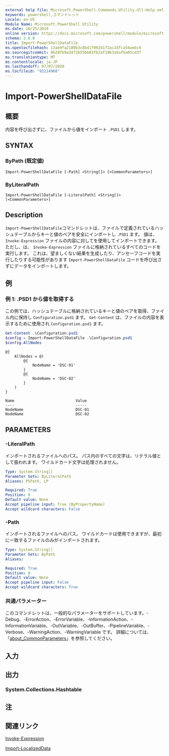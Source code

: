 ```yaml
---
external help file: Microsoft.PowerShell.Commands.Utility.dll-Help.xml
keywords: powershell,コマンドレット
Locale: en-US
Module Name: Microsoft.PowerShell.Utility
ms.date: 10/25/2019
online version: https://docs.microsoft.com/powershell/module/microsoft.powershell.utility/import-powershelldatafile?view=powershell-6&WT.mc_id=ps-gethelp
schema: 2.0.0
title: Import-PowerShellDataFile
ms.openlocfilehash: c3ae9fa2189b3c8b41f092b1f2ac2dfca54aebc6
ms.sourcegitcommit: 9b28fb9a3d72655bb63f62af18b3a5af6a05cd3f
ms.translationtype: MT
ms.contentlocale: ja-JP
ms.lasthandoff: 07/07/2020
ms.locfileid: "93214968"
---
```

# Import-PowerShellDataFile

## 概要
内容を呼び出さずに、ファイルから値をインポート `.PSD1` します。

## SYNTAX

### ByPath (既定値)

```
Import-PowerShellDataFile [-Path] <String[]> [<CommonParameters>]
```

### ByLiteralPath

```
Import-PowerShellDataFile [-LiteralPath] <String[]> [<CommonParameters>]
```

## Description

`Import-PowerShellDataFile`コマンドレットは、ファイルで定義されているハッシュテーブルからキーと値のペアを安全にインポートし `.PSD1` ます。 値は、 `Invoke-Expression` ファイルの内容に対してを使用してインポートできます。
ただし、は、 `Invoke-Expression` ファイルに格納されているすべてのコードを実行します。 これは、望ましくない結果を生成したり、アンセーフコードを実行したりする可能性があります `Import-PowerShellDataFile` コードを呼び出さずにデータをインポートします。

## 例

### 例 1: .PSD1 から値を取得する

この例では、ハッシュテーブルに格納されているキーと値のペアを取得、ファイル内に保持し `Configuration.psd1` ます。 `Get-Content` は、ファイルの内容を表示するために使用され `Configuration.psd1` ます。

```powershell
Get-Content .\Configuration.psd1
$config = Import-PowerShellDataFile .\Configuration.psd1
$config.AllNodes
```

```Output
@{
    AllNodes = @(
        @{
            NodeName = 'DSC-01'
        }
        @{
            NodeName = 'DSC-02'
        }
    )
}

Name                           Value
----                           -----
NodeName                       DSC-01
NodeName                       DSC-02
```

## PARAMETERS

### -LiteralPath

インポートされるファイルへのパス。 パス内のすべての文字は、リテラル値として扱われます。
ワイルドカード文字は処理されません。

```yaml
Type: System.String[]
Parameter Sets: ByLiteralPath
Aliases: PSPath, LP

Required: True
Position: 0
Default value: None
Accept pipeline input: True (ByPropertyName)
Accept wildcard characters: False
```

### -Path

インポートされるファイルへのパス。 ワイルドカードは使用できますが、最初に一致するファイルのみがインポートされます。

```yaml
Type: System.String[]
Parameter Sets: ByPath
Aliases:

Required: True
Position: 0
Default value: None
Accept pipeline input: False
Accept wildcard characters: True
```

### 共通パラメーター

このコマンドレットは、一般的なパラメーターをサポートしています。-Debug、-ErrorAction、-ErrorVariable、-InformationAction、-InformationVariable、-OutVariable、-OutBuffer、-PipelineVariable、-Verbose、-WarningAction、-WarningVariable です。 詳細については、「[about_CommonParameters](../Microsoft.PowerShell.Core/About/about_CommonParameters.md)」を参照してください。

## 入力

## 出力

### System.Collections.Hashtable

## 注

## 関連リンク

[Invoke-Expression](Invoke-Expression.md)

[Import-LocalizedData](Import-LocalizedData.md)
